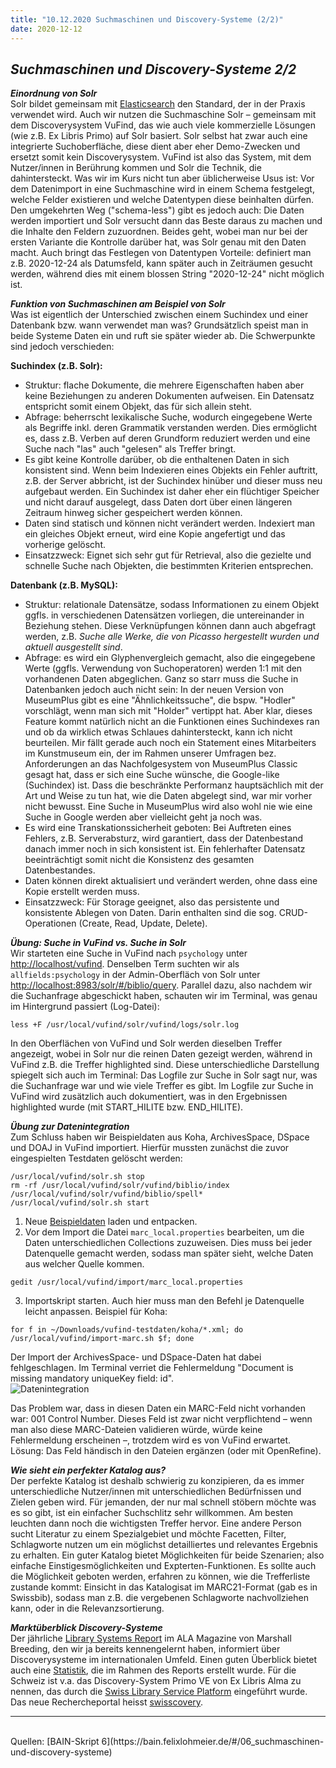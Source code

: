 ```yaml
---
title: "10.12.2020 Suchmaschinen und Discovery-Systeme (2/2)"
date: 2020-12-12
---
```


## *Suchmaschinen und Discovery-Systeme 2/2*   

***Einordnung von Solr***   
Solr bildet gemeinsam mit [Elasticsearch](https://www.elastic.co/de/) den Standard, der in der Praxis verwendet wird. Auch wir nutzen die Suchmaschine Solr – gemeinsam mit dem Discoverysystem VuFind, das wie auch viele kommerzielle Lösungen (wie z.B. Ex Libris Primo) auf Solr basiert. Solr selbst hat zwar auch eine integrierte Suchoberfläche, diese dient aber eher Demo-Zwecken und ersetzt somit kein Discoverysystem. VuFind ist also das System, mit dem Nutzer/innen in Berührung kommen und Solr die Technik, die dahintersteckt. Was wir im Kurs nicht tun aber üblicherweise Usus ist: Vor dem Datenimport in eine Suchmaschine wird in einem Schema festgelegt, welche Felder existieren und welche Datentypen diese beinhalten dürfen. Den umgekehrten Weg ("schema-less") gibt es jedoch auch: Die Daten werden importiert und Solr versucht dann das Beste daraus zu machen und die Inhalte den Feldern zuzuordnen. Beides geht, wobei man nur bei der ersten Variante die Kontrolle darüber hat, was Solr genau mit den Daten macht. Auch bringt das Festlegen von Datentypen Vorteile: definiert man z.B. 2020-12-24 als Datumsfeld, kann später auch in Zeiträumen gesucht werden, während dies mit einem blossen String "2020-12-24" nicht möglich ist.

***Funktion von Suchmaschinen am Beispiel von Solr***   
Was ist eigentlich der Unterschied zwischen einem Suchindex und einer Datenbank bzw. wann verwendet man was? Grundsätzlich speist man in beide Systeme Daten ein und ruft sie später wieder ab. Die Schwerpunkte sind jedoch verschieden:

**Suchindex (z.B. Solr):**   
* Struktur: flache Dokumente, die mehrere Eigenschaften haben aber keine Beziehungen zu anderen Dokumenten aufweisen. Ein Datensatz entspricht somit einem Objekt, das für sich allein steht.
* Abfrage: beherrscht lexikalische Suche, wodurch eingegebene Werte als Begriffe inkl. deren Grammatik verstanden werden. Dies ermöglicht es, dass z.B. Verben auf deren Grundform reduziert werden und eine Suche nach "las" auch "gelesen" als Treffer bringt.
* Es gibt keine Kontrolle darüber, ob die enthaltenen Daten in sich konsistent sind. Wenn beim Indexieren eines Objekts ein Fehler auftritt, z.B. der Server abbricht, ist der Suchindex hinüber und dieser muss neu aufgebaut werden. Ein Suchindex ist daher eher ein flüchtiger Speicher und nicht darauf ausgelegt, dass Daten dort über einen längeren Zeitraum hinweg sicher gespeichert werden können.
* Daten sind statisch und können nicht verändert werden. Indexiert man ein gleiches Objekt erneut, wird eine Kopie angefertigt und das vorherige gelöscht.
* Einsatzzweck: Eignet sich sehr gut für Retrieval, also die gezielte und schnelle Suche nach Objekten, die bestimmten Kriterien entsprechen.


**Datenbank (z.B. MySQL):**     
* Struktur: relationale Datensätze, sodass Informationen zu einem Objekt ggfls. in verschiedenen Datensätzen vorliegen, die untereinander in Beziehung stehen. Diese Verknüpfungen können dann auch abgefragt werden, z.B. *Suche alle Werke, die von Picasso hergestellt wurden und aktuell ausgestellt sind*.
* Abfrage: es wird ein Glyphenvergleich gemacht, also die eingegebene Werte (ggfls. Verwendung von Suchoperatoren) werden 1:1 mit den vorhandenen Daten abgeglichen. Ganz so starr muss die Suche in Datenbanken jedoch auch nicht sein: In der neuen Version von MuseumPlus gibt es eine "Ähnlichkeitssuche", die bspw. "Hodler" vorschlägt, wenn man sich mit "Holder" vertippt hat. Aber klar, dieses Feature kommt natürlich nicht an die Funktionen eines Suchindexes ran und ob da wirklich etwas Schlaues dahintersteckt, kann ich nicht beurteilen. Mir fällt gerade auch noch ein Statement eines Mitarbeiters im Kunstmuseum ein, der im Rahmen unserer Umfragen bez. Anforderungen an das Nachfolgesystem von MuseumPlus Classic gesagt hat, dass er sich eine Suche wünsche, die Google-like (Suchindex) ist. Dass die beschränkte Performanz hauptsächlich mit der Art und Weise zu tun hat, wie die Daten abgelegt sind, war mir vorher nicht bewusst. Eine Suche in MuseumPlus wird also wohl nie wie eine Suche in Google werden aber vielleicht geht ja noch was.
* Es wird eine Transkationssicherheit geboten: Bei Auftreten eines Fehlers, z.B. Serverabsturz, wird garantiert, dass der Datenbestand danach immer noch in sich konsistent ist. Ein fehlerhafter Datensatz beeinträchtigt somit nicht die Konsistenz des gesamten Datenbestandes.
* Daten können direkt aktualisiert und verändert werden, ohne dass eine Kopie erstellt werden muss.
* Einsatzzweck: Für Storage geeignet, also das persistente und konsistente Ablegen von Daten. Darin enthalten sind die sog. CRUD-Operationen (Create, Read, Update, Delete).

***Übung: Suche in VuFind vs. Suche in Solr***   
Wir starteten eine Suche in VuFind nach `psychology` unter [http://localhost/vufind](http://localhost/vufind). Denselben Term suchten wir als `allfields:psychology` in der Admin-Oberfläch von Solr unter [http://localhost:8983/solr/#/biblio/query](http://localhost:8983/solr/#/biblio/query). Parallel dazu, also nachdem wir die Suchanfrage abgeschickt haben, schauten wir im Terminal, was genau im Hintergrund passiert (Log-Datei):   
```
less +F /usr/local/vufind/solr/vufind/logs/solr.log
```
In den Oberflächen von VuFind und Solr werden dieselben Treffer angezeigt, wobei in Solr nur die reinen Daten gezeigt werden, während in VuFind z.B. die Treffer highlighted sind. Diese unterschiedliche Darstellung spiegelt sich auch im Terminal: Das Logfile zur Suche in Solr sagt nur, was die Suchanfrage war und wie viele Treffer es gibt. Im Logfile zur Suche in VuFind wird zusätzlich auch dokumentiert, was in den Ergebnissen highlighted wurde (mit START_HILITE bzw. END_HILITE).

***Übung zur Datenintegration***  
Zum Schluss haben wir Beispieldaten aus Koha, ArchivesSpace, DSpace und DOAJ in VuFind importiert. Hierfür mussten zunächst die zuvor eingespielten Testdaten gelöscht werden:
```
/usr/local/vufind/solr.sh stop
rm -rf /usr/local/vufind/solr/vufind/biblio/index /usr/local/vufind/solr/vufind/biblio/spell*
/usr/local/vufind/solr.sh start
```
1. Neue [Beispieldaten]((https://bain.felixlohmeier.de/data/vufind-testdaten.zip)) laden und entpacken.
2. Vor dem Import die Datei `marc_local.properties` bearbeiten, um die Daten unterschiedlichen Collections zuzuweisen. Dies muss bei jeder Datenquelle gemacht werden, sodass man später sieht, welche Daten aus welcher Quelle kommen.
```
gedit /usr/local/vufind/import/marc_local.properties
```
3. Importskript starten. Auch hier muss man den Befehl je Datenquelle leicht anpassen. Beispiel für Koha:
```
for f in ~/Downloads/vufind-testdaten/koha/*.xml; do /usr/local/vufind/import-marc.sh $f; done
```

Der Import der ArchivesSpace- und DSpace-Daten hat dabei fehlgeschlagen. Im Terminal verriet die Fehlermeldung "Document is missing mandatory uniqueKey field: id".   
![Datenintegration]({{site.baseurl}}/images/datenintegration.png)   

Das Problem war, dass in diesen Daten ein MARC-Feld nicht vorhanden war: 001 Control Number. Dieses Feld ist zwar nicht verpflichtend – wenn man also diese MARC-Dateien validieren würde, würde keine Fehlermeldung erscheinen –, trotzdem wird es von VuFind erwartet. Lösung: Das Feld händisch in den Dateien ergänzen (oder mit OpenRefine).

***Wie sieht ein perfekter Katalog aus?***   
Der perfekte Katalog ist deshalb schwierig zu konzipieren, da es immer unterschiedliche Nutzer/innen mit unterschiedlichen Bedürfnissen und Zielen geben wird. Für jemanden, der nur mal schnell stöbern möchte was es so gibt, ist ein einfacher Suchschlitz sehr willkommen. Am besten leuchten dann noch die wichtigsten Treffer hervor. Eine andere Person sucht Literatur zu einem Spezialgebiet und möchte Facetten, Filter, Schlagworte nutzen um ein möglichst detailliertes und relevantes Ergebnis zu erhalten. Ein guter Katalog bietet Möglichkeiten für beide Szenarien; also einfache Einstigesmöglichkeiten und Expterten-Funktionen. Es sollte auch die Möglichkeit geboten werden, erfahren zu können, wie die Trefferliste zustande kommt: Einsicht in das Katalogisat im MARC21-Format (gab es in Swissbib), sodass man z.B. die vergebenen Schlagworte nachvollziehen kann, oder in die Relevanzsortierung.

***Marktüberblick Discovery-Systeme***   
Der jährliche [Library Systems Report](https://americanlibrariesmagazine.org/2020/05/01/2020-library-systems-report/) im ALA Magazine von Marshall Breeding, den wir ja bereits kennengelernt haben, informiert über Discoverysysteme im internationalen Umfeld. Einen guten Überblick bietet auch eine [Statistik](https://americanlibrariesmagazine.org/wp-content/uploads/2020/04/charts-for-2020-Library-Systems-Report.pdf), die im Rahmen des Reports erstellt wurde. Für die Schweiz ist v.a. das Discovery-System Primo VE von Ex Libris Alma zu nennen, das durch die [Swiss Library Service Platform](https://slsp.ch) eingeführt wurde. Das neue Rechercheportal heisst [swisscovery](https://swisscovery.slsp.ch).

---  
<br>
Quellen: [BAIN-Skript 6](https://bain.felixlohmeier.de/#/06_suchmaschinen-und-discovery-systeme)

